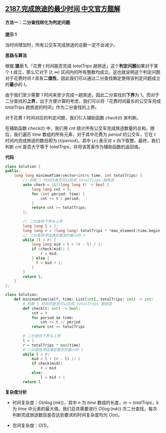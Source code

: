## [2187.完成旅途的最少时间 中文官方题解](https://leetcode.cn/problems/minimum-time-to-complete-trips/solutions/100000/wan-cheng-lu-tu-de-zui-shao-shi-jian-by-uxyrp)

#### 方法一：二分查找转化为判定问题

**提示 $1$**

当时间增加时，所有公交车完成旅途的总数一定不会减少。

**思路与算法**

根据 **提示 $1$**，「花费 $t$ 时间能否完成 $\textit{totalTrips}$ 趟旅途」这个**判定问题**如果对于某个 $t$ 成立，那么它对于 $[t, \infty)$ 区间内的所有整数均成立。这也就说明这个判定问题对于花费时间 $t$ 具有**二值性**。因此我们可以通过二分查找确定使得该判定问题成立的**最小**的 $t$。

由于我们至少需要 $1$ 时间来至少完成一趟旅途，因此二分查找的**下界**为 $1$。而对于二分查找的**上界**，出于方便计算的考虑，我们可以将「花费时间最长的公交车完成 $\textit{totalTrips}$ 趟旅途的时间」作为二分查找的上界。

对于花费 $t$ 时间对应的判定问题，我们引入辅助函数 $\textit{check}(t)$ 来判断。

在辅助函数 $\textit{check}(t)$ 中，我们用 $\textit{cnt}$ 统计所有公交车完成旅途数量的总和。随后，我们遍历 $\textit{time}$ 数组的所有元素，对于其中花费为 $\textit{period}$ 的公交车，它在 $t$ 时间内完成旅途的数目即为 $\lfloor t / \textit{period} \rfloor$，其中 $\lfloor x \rfloor$ 表示对 $x$ 向下取整。最终，我们判断 $\textit{cnt}$ 是否大于等于 $\textit{totalTrips}$，并将该答案作为辅助函数的返回值。

**代码**

```C++ [sol1-C++]
class Solution {
public:
    long long minimumTime(vector<int>& time, int totalTrips) {
        // 判断 t 时间内是否可以完成 totalTrips 趟旅途
        auto check = [&](long long t) -> bool {
            long long cnt = 0;
            for (int period: time) {
                cnt += t / period;
            }
            return cnt >= totalTrips;
        };
        
        // 二分查找下界与上界
        long long l = 1;
        long long r = (long long) totalTrips * *max_element(time.begin(), time.end());
        // 二分查找寻找满足要求的最小的 t
        while (l < r) {
            long long mid = l + (r - l) / 2;
            if (check(mid)) {
                r = mid;
            } else {
              l = mid + 1;
            }
        }
        return l;
    }
};
```


```Python [sol1-Python3]
class Solution:
    def minimumTime(self, time: List[int], totalTrips: int) -> int:
        # 判断 t 时间内是否可以完成 totalTrips 趟旅途
        def check(t: int) -> bool:
            cnt = 0
            for period in time:
                cnt += t // period
            return cnt >= totalTrips
        
        # 二分查找下界与上界
        l = 1
        r = totalTrips * max(time)
        # 二分查找寻找满足要求的最小的 t
        while l < r:
            mid = l + (r - l) // 2
            if check(mid):
                r = mid
            else:
                l = mid + 1
        return l
```


**复杂度分析**

- 时间复杂度：$O(n \log(mk))$，其中 $n$ 为 $\textit{time}$ 数组的长度，$m = \textit{totalTrips}$，$k$ 为 $\textit{time}$ 中元素的最大值。我们总共需要进行 $O(\log(mk))$ 次二分查找，每次判断完成旅途数目是否达到要求的时间复杂度均为 $O(n)$。

- 空间复杂度：$O(1)$。